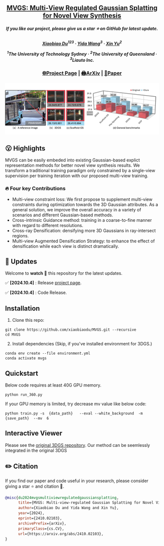 
<h2 align="center"> <a href="https://xiaobiaodu.github.io/mvgs-project/">MVGS: Multi-View Regulated Gaussian Splatting for Novel View Synthesis</a></h2>
<h5 align="center"> If you like our project, please give us a star ⭐ on GitHub for latest update.  </h2>

<h5 align="center">

<h5 align="center">
<p align="center">
  <a href="https://xiaobiaodu.github.io/">Xiaobiao Du</a><sup>123</sup> ·
  <a href="https://wangyida.github.io/">Yida Wang</a><sup>3</sup> ·
  <a href="https://sites.google.com/view/xinyus-homepage/Home">Xin Yu</a><sup>2</sup>
</p>

<p align="center"><sup>1</sup>The University of Technology Sydney · <sup>2</sup>The University of Queensland · <sup>3</sup>Liauto Inc.</p>
<h5 align="center">

### <p align="center">[🌐Project Page](https://xiaobiaodu.github.io/mvgs-project/) | [🖨️ArXiv](https://arxiv.org/pdf/2410.02103) | [📰Paper](https://arxiv.org/pdf/2410.02103)</p>


<img src="assets/teaser.png"/>



## 😮 Highlights
MVGS can be easily embeded into existing Gaussian-based explict representation methods for better novel view synthesis results.
 We transform a traditional training paradigm only constrained by a single-view supervision per training iteration with our proposed multi-view training.
### 🔥 Four key Contributions 
- Multi-view constraint loss:
We first propose to supplement multi-view constraints during optimization towards the 3D Gaussian attributes. As a general solution, we improve the overall accuracy in a variety of scenarios and different Gaussian-based methods.
- Cross-intrinsic Guidance method: training in a coarse-to-fine manner with regard to different resolutions.
- Cross-ray Densification: densifying more 3D Gaussians in ray-intersect regions. 
- Multi-view Augmented Densification Strategy:  to enhance the effect of densification while each view is distinct dramatically. 

## 🚩 **Updates**

Welcome to **watch** 👀 this repository for the latest updates.

✅ **[2024.10.4]** : Release [project page](https://xiaobiaodu.github.io/mvgs-project/).

✅ **[2024.10.4]** : Code Release. 





## Installation

1. Clone this repo:

```
git clone https://github.com/xiaobiaodu/MVGS.git --recursive
cd MVGS
```

2. Install dependencies (Skip, if you've installed environment for 3DGS.)
```
conda env create --file environment.yml
conda activate mvgs
```

## Quickstart
Below code requires at least 40G GPU memory.
```
python run_360.py
```
If your GPU memory is limited, try decrease mv value like below code:
```
python train.py -s  {data_path}   --eval --white_background  -m {save_path}  --mv  6  
```

## Interactive Viewer
Please see the [original 3DGS repository](https://github.com/graphdeco-inria/gaussian-splatting). Our method can be seemlessly integrated in the original 3DGS





## ✏️ Citation

If you find our paper and code useful in your research, please consider giving a star :star: and citation :pencil:.


```BibTeX
@misc{du2024mvgsmultiviewregulatedgaussiansplatting,
      title={MVGS: Multi-view-regulated Gaussian Splatting for Novel View Synthesis}, 
      author={Xiaobiao Du and Yida Wang and Xin Yu},
      year={2024},
      eprint={2410.02103},
      archivePrefix={arXiv},
      primaryClass={cs.CV},
      url={https://arxiv.org/abs/2410.02103}, 
}
```

